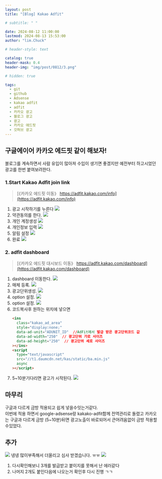 ```yaml
---
layout: post
title: "[Blog] Kakao Adfit"

# subtitle: " "

date: 2024-08-12 11:00:00
lastmod: 2024-08-13 15:53:00
author: "lim.Chuck"

# header-style: text

catalog: true
header-mask: 0.4
header-img: "img/post/0812/3.png"

# hidden: true

tags:
  - git
  - github
  - Adsense
  - kakao adfit
  - adfit
  - 카카오 광고
  - 블로그 광고
  - 광고
  - 카카오 애드핏
  - 깃허브 광고
---
```


## 구글에이어 카카오 에드핏 같이 해보자!

블로그를 계속하면서 사람 유입이 많아져 수입이 생기면 좋겠지만 예전부터 하고시었던 광고를 한번 붙여보려한다.

### 1.Start Kakao Adfit join link

> [《카카오 에드핏 이동》 https://adfit.kakao.com/info](https://adfit.kakao.com/info)

1. 광고 시작하기를 누른다
   ![](/img/post/0812/1-1.png)
2. 약관동의를 한다.
   ![](/img/post/0812/1-2.png)
3. 개인 계정생성
   ![](/img/post/0812/1-3.png)
4. 개인정보 입력
   ![](/img/post/0812/1-4.png)
5. 알림 설정
   ![](/img/post/0812/1-5.png)
6. 완료
   ![](/img/post/0812/1-6.png)

### 2. adfit dashboard

> [《카카오 에드핏 대시보드 이동》 https://adfit.kakao.com/dashboard](https://adfit.kakao.com/dashboard)

1. dashboard 이동한다.
   ![](/img/post/0812/2-1.png)
2. 매체 등록.
   ![](/img/post/0812/2-2.png)
3. 광고단위생성.
   ![](/img/post/0812/2-3.png)
4. option 설정.
   ![](/img/post/0812/2-4.png)
5. option 설정.
   ![](/img/post/0812/2-5.png)
6. 코드복사후 원하는 위치에 넣으면
   ```html
   <ins
     class="kakao_ad_area"
     style="display:none;"
     data-ad-unit="ADUNIT_ID"  //AdFit에서 발급 받은 광고단위코드 값
     data-ad-width="250"  // 광고단위 가로 사이즈
     data-ad-height="250"  // 광고단위 세로 사이즈
   ></ins>
   <script
     type="text/javascript"
     src="//t1.daumcdn.net/kas/static/ba.min.js"
     async
   ></script>
   ```
7. 5~10분기다리면 광고가 시작된다.
   ![](/img/post/0812/2-7.png)

## 마무리

구글과 다르게 금방 적용되고 쉽게 넣을수잇는거같다.<br/>
이번에 적용 하면서 google-adsense랑 kakako-adfit함께 전역관리로 돌렸고 카카오는 구글과 다르게 금방 (5~10분)뒤면 광고노출이 바로되어서 큰어려움없이 금방 적용할수있었다.

## 추가

![](/img/post/0812/3.png)
넹넹 많이부족해서 더올리고 심사 받겠습니다. ㅠㅠ
![](/img/post/0812/3-1.png)

1. 다시확인해보니 3개를 발급받고 붙이지를 못해서 난 에러같다
2. 나머지 2개도 붙인다음에 나오는거 확인후 다시 진행 ㄱㄱ
